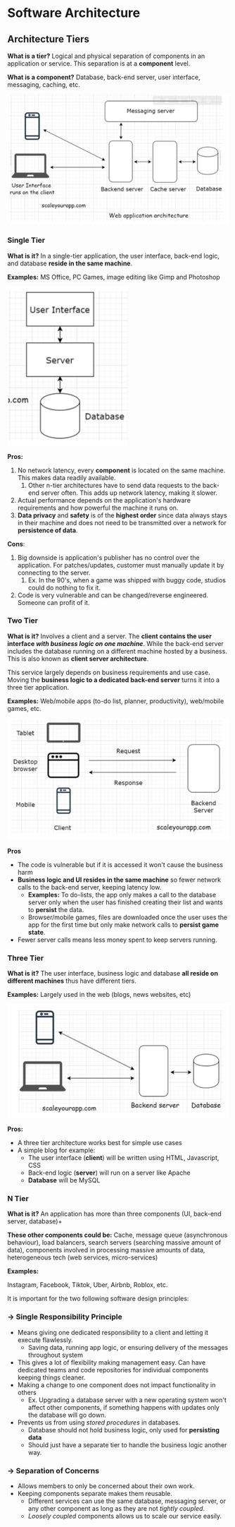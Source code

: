 # Software Architecture

## Architecture Tiers

**What is a tier?** Logical and physical separation of components in an application or service. This separation is at a **component** level.

**What is a component?** Database, back-end server, user interface, messaging, caching, etc.

![web-app-architecture](../resources/web-app-architecture.png)

 

### Single Tier

**What is it?** In a single-tier application, the user interface, back-end logic, and database **reside in the same machine**.

**Examples:** MS Office, PC Games, image editing like Gimp and Photoshop

![single-tier](../resources/single-tier.png)

**Pros:**

1. No network latency, every **component** is located on the same machine. This makes data readily available.
    1. Other n-tier architectures have to send data requests to the back-end server often. This adds up network latency, making it slower.
2. Actual performance depends on the application's hardware requirements and how powerful the machine it runs on.
3. **Data privacy** and **safety** is of the **highest order** since data always stays in their machine and does not need to be transmitted over a network for **persistence of data**.

**Cons**:

1. Big downside is application's publisher has no control over the application. For patches/updates, customer must manually update it by connecting to the server.
    1. Ex. In the 90's, when a game was shipped with buggy code, studios could do nothing to fix it.
2. Code is very vulnerable and can be changed/reverse engineered. Someone can profit of it.

### Two Tier

**What is it?** Involves a client and a server. The **client contains the user interface *with business logic on one machine***. While the back-end server includes the database running on a different machine hosted by a business. This is also known as **client server architecture**.

This service largely depends on business requirements and use case. Moving the **business logic to a dedicated back-end server** turns it into a three tier application.

**Examples:** Web/mobile apps (to-do list, planner, productivity), web/mobile games, etc.

![two-tier](../resources/two-tier.png)

**Pros**

- The code is vulnerable but if it is accessed it won't cause the business harm
- **Business logic and UI resides in the same machine** so fewer network calls to the back-end server, keeping latency low.
    - **Examples:** To do-lists, the app only makes a call to the database server only when the user has finished creating their list and wants to **persist** the data.
    - Browser/mobile games, files are downloaded once the user uses the app for the first time but only make network calls to **persist game state**.
- Fewer server calls means less money spent to keep servers running.

### Three Tier

**What is it?** The user interface, business logic and database **all reside on different machines** thus have different tiers.

**Examples:** Largely used in the web (blogs, news websites, etc)

![three-tier](../resources/three-tier.png)

**Pros:**

- A three tier architecture works best for simple use cases
- A simple blog for example:
    - The user interface (**client**) will be written using HTML, Javascript, CSS
    - Back-end logic (**server**) will run on a server like Apache
    - **Database** will be MySQL

### N Tier

**What is it?** An application has more than three components (UI, back-end server, database)+

**These other components could be:** Cache, message queue (asynchronous behaviour), load balancers, search servers (searching massive amount of data), components involved in processing massive amounts of data, heterogeneous tech (web services, micro-services)

**Examples:**

Instagram, Facebook, Tiktok, Uber, Airbnb, Roblox, etc.

It is important for the two following software design principles:

### → Single Responsibility Principle

- Means giving one dedicated responsibility to a client and letting it execute flawlessly.
    - Saving data, running app logic, or ensuring delivery of the messages throughout system
- This gives a lot of flexibility making management easy. Can have dedicated teams and code repositories for individual components keeping things cleaner.
- Making a change to one component does not impact functionality in others
    - Ex. Upgrading a database server with a new operating system won't affect other components, if something happens with updates only the database will go down.
- Prevents us from using *stored procedures* in databases.
    - Database should not hold business logic, only used for **persisting data**
    - Should just have a separate tier to handle the business logic another way.

### → Separation of Concerns

- Allows members to only be concerned about their own work.
- Keeping components separate makes them reusable.
    - Different services can use the same database, messaging server, or any other component as long as they are not *tightly coupled*.
    - *Loosely coupled* components allows us to scale our service easily.